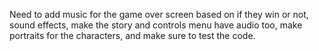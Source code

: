 Need to add music for the game over screen based on if they win or not, sound effects, make the story and controls menu have audio too, make portraits for the characters, and make sure to test the code.

